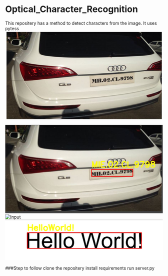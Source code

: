 # Optical_Character_Recognition
This repositery has a method to detect characters from the image. It uses pytess
![Input](pic11.JPG "Input")

![ouput](output1.JPG "Output")
![Input](upload/pic14.JPG "Text detected")
![Output](output2.JPG "Sample final Output")


###Step to follow
clone the repositery
install requirements
run server.py
